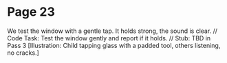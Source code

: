 ﻿# Page 23

We test the window with a gentle tap.
It holds strong, the sound is clear.
// Code Task: Test the window gently and report if it holds.
// Stub: TBD in Pass 3
[Illustration: Child tapping glass with a padded tool, others listening, no cracks.]

